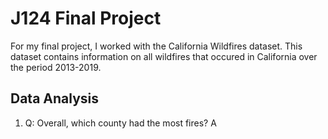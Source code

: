 # J124 Final Project
For my final project, I worked with the California Wildfires dataset. This dataset contains information on all wildfires that occured in California over the period 2013-2019. 

## Data Analysis
1. Q: Overall, which county had the most fires? A
